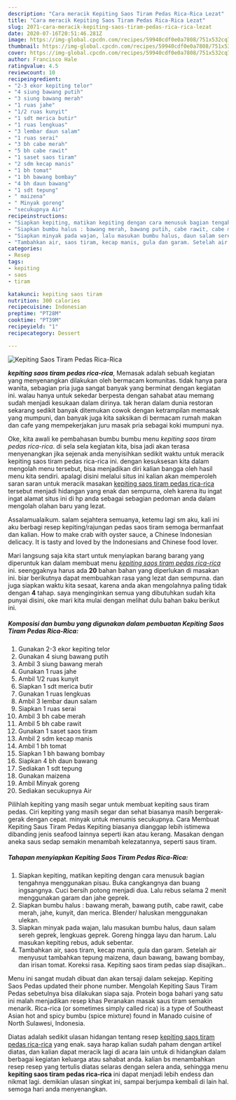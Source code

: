 ```yaml
---
description: "Cara meracik Kepiting Saos Tiram Pedas Rica-Rica Lezat"
title: "Cara meracik Kepiting Saos Tiram Pedas Rica-Rica Lezat"
slug: 2071-cara-meracik-kepiting-saos-tiram-pedas-rica-rica-lezat
date: 2020-07-16T20:51:46.281Z
image: https://img-global.cpcdn.com/recipes/59940cdf0e0a7808/751x532cq70/kepiting-saos-tiram-pedas-rica-rica-foto-resep-utama.jpg
thumbnail: https://img-global.cpcdn.com/recipes/59940cdf0e0a7808/751x532cq70/kepiting-saos-tiram-pedas-rica-rica-foto-resep-utama.jpg
cover: https://img-global.cpcdn.com/recipes/59940cdf0e0a7808/751x532cq70/kepiting-saos-tiram-pedas-rica-rica-foto-resep-utama.jpg
author: Francisco Hale
ratingvalue: 4.5
reviewcount: 10
recipeingredient:
- "2-3 ekor kepiting telor"
- "4 siung bawang putih"
- "3 siung bawang merah"
- "1 ruas jahe"
- "1/2 ruas kunyit"
- "1 sdt merica butir"
- "1 ruas lengkuas"
- "3 lembar daun salam"
- "1 ruas serai"
- "3 bh cabe merah"
- "5 bh cabe rawit"
- "1 saset saos tiram"
- "2 sdm kecap manis"
- "1 bh tomat"
- "1 bh bawang bombay"
- "4 bh daun bawang"
- "1 sdt tepung"
- " maizena"
- " Minyak goreng"
- "secukupnya Air"
recipeinstructions:
- "Siapkan kepiting, matikan kepiting dengan cara menusuk bagian tengahnya menggunakan pisau. Buka cangkangnya dan buang ingsangnya. Cuci bersih potong menjadi dua. Lalu rebus selama 2 menit menggunakan garam dan jahe geprek."
- "Siapkan bumbu halus : bawang merah, bawang putih, cabe rawit, cabe merah, jahe, kunyit, dan merica. Blender/ haluskan menggunakan ulekan."
- "Siapkan minyak pada wajan, lalu masukan bumbu halus, daun salam sereh geprek, lengkuas geprek. Goreng hingga layu dan harum. Lalu masukan kepiting rebus, aduk sebentar."
- "Tambahkan air, saos tiram, kecap manis, gula dan garam. Setelah air menyusut tambahkan tepung maizena, daun bawang, bawang bombay, dan irisan tomat. Koreksi rasa. Kepiting saos tiram pedas siap disajikan.."
categories:
- Resep
tags:
- kepiting
- saos
- tiram

katakunci: kepiting saos tiram 
nutrition: 300 calories
recipecuisine: Indonesian
preptime: "PT28M"
cooktime: "PT39M"
recipeyield: "1"
recipecategory: Dessert

---
```



![Kepiting Saos Tiram Pedas Rica-Rica](https://img-global.cpcdn.com/recipes/59940cdf0e0a7808/751x532cq70/kepiting-saos-tiram-pedas-rica-rica-foto-resep-utama.jpg)

<b><i>kepiting saos tiram pedas rica-rica</i></b>, Memasak adalah sebuah kegiatan yang menyenangkan dilakukan oleh bermacam komunitas. tidak hanya para wanita, sebagian pria juga sangat banyak yang berminat dengan kegiatan ini. walau hanya untuk sekedar berpesta dengan sahabat atau memang sudah menjadi kesukaan dalam dirinya. tak heran dalam dunia restoran sekarang sedikit banyak ditemukan cowok dengan ketrampilan memasak yang mumpuni, dan banyak juga kita saksikan di bermacam rumah makan dan cafe yang mempekerjakan juru masak pria sebagai koki mumpuni nya.

Oke, kita awali ke pembahasan bumbu bumbu menu <i>kepiting saos tiram pedas rica-rica</i>. di sela sela kegiatan kita, bisa jadi akan terasa menyenangkan jika sejenak anda menyisihkan sedikit waktu untuk meracik kepiting saos tiram pedas rica-rica ini. dengan kesuksesan kita dalam mengolah menu tersebut, bisa menjadikan diri kalian bangga oleh hasil menu kita sendiri. apalagi disini melalui situs ini kalian akan memperoleh saran saran untuk meracik masakan <u>kepiting saos tiram pedas rica-rica</u> tersebut menjadi hidangan yang enak dan sempurna, oleh karena itu ingat ingat alamat situs ini di hp anda sebagai sebagian pedoman anda dalam mengolah olahan baru yang lezat.

Assalamualaikum. salam sejahtera semuanya, ketemu lagi sm aku, kali ini aku berbagi resep kepiting/rajungan pedas saos tiram semoga bermanfaat dan kalian. How to make crab with oyster sauce, a Chinese Indonesian delicacy. It is tasty and loved by the Indonesians and Chinese food lover.


Mari langsung saja kita start untuk menyiapkan barang barang yang diperuntuk kan dalam membuat menu <u><i>kepiting saos tiram pedas rica-rica</i></u> ini. seenggaknya harus ada <b>20</b> bahan bahan yang diperlukan di masakan ini. biar berikutnya dapat membuahkan rasa yang lezat dan sempurna. dan juga siapkan waktu kita sesaat, karena anda akan mengolahnya paling tidak dengan <b>4</b> tahap. saya menginginkan semua yang dibutuhkan sudah kita punyai disini, oke mari kita mulai dengan melihat dulu bahan baku berikut ini.

<!--inarticleads1-->

##### Komposisi dan bumbu yang digunakan dalam pembuatan Kepiting Saos Tiram Pedas Rica-Rica:

1. Gunakan 2-3 ekor kepiting telor
1. Gunakan 4 siung bawang putih
1. Ambil 3 siung bawang merah
1. Gunakan 1 ruas jahe
1. Ambil 1/2 ruas kunyit
1. Siapkan 1 sdt merica butir
1. Gunakan 1 ruas lengkuas
1. Ambil 3 lembar daun salam
1. Siapkan 1 ruas serai
1. Ambil 3 bh cabe merah
1. Ambil 5 bh cabe rawit
1. Gunakan 1 saset saos tiram
1. Ambil 2 sdm kecap manis
1. Ambil 1 bh tomat
1. Siapkan 1 bh bawang bombay
1. Siapkan 4 bh daun bawang
1. Sediakan 1 sdt tepung
1. Gunakan  maizena
1. Ambil  Minyak goreng
1. Sediakan secukupnya Air


Pilihlah kepiting yang masih segar untuk membuat kepiting saus tiram pedas. Ciri kepiting yang masih segar dan sehat biasanya masih bergerak-gerak dengan cepat. minyak untuk menumis secukupnya. Cara Membuat Kepiting Saus Tiram Pedas  Kepiting biasanya dianggap lebih istimewa dibanding jenis seafood lainnya seperti ikan atau kerang. Masakan dengan aneka saus sedap semakin menambah kelezatannya, seperti saus tiram. 

<!--inarticleads2-->

##### Tahapan menyiapkan Kepiting Saos Tiram Pedas Rica-Rica:

1. Siapkan kepiting, matikan kepiting dengan cara menusuk bagian tengahnya menggunakan pisau. Buka cangkangnya dan buang ingsangnya. Cuci bersih potong menjadi dua. Lalu rebus selama 2 menit menggunakan garam dan jahe geprek.
1. Siapkan bumbu halus : bawang merah, bawang putih, cabe rawit, cabe merah, jahe, kunyit, dan merica. Blender/ haluskan menggunakan ulekan.
1. Siapkan minyak pada wajan, lalu masukan bumbu halus, daun salam sereh geprek, lengkuas geprek. Goreng hingga layu dan harum. Lalu masukan kepiting rebus, aduk sebentar.
1. Tambahkan air, saos tiram, kecap manis, gula dan garam. Setelah air menyusut tambahkan tepung maizena, daun bawang, bawang bombay, dan irisan tomat. Koreksi rasa. Kepiting saos tiram pedas siap disajikan..


Menu ini sangat mudah dibuat dan akan tersaji dalam sekejap. Kepiting Saos Pedas updated their phone number. Mengolah Kepiting Saus Tiram Pedas sebetulnya bisa dilakukan siapa saja. Protein boga bahari yang satu ini malah menjadikan resep khas Peranakan masak saus tiram semakin menarik. Rica-rica (or sometimes simply called rica) is a type of Southeast Asian hot and spicy bumbu (spice mixture) found in Manado cuisine of North Sulawesi, Indonesia. 

Diatas adalah sedikit ulasan hidangan tentang resep <u>kepiting saos tiram pedas rica-rica</u> yang enak. saya harap kalian sudah paham dengan artikel diatas, dan kalian dapat meracik lagi di acara lain untuk di hidangkan dalam berbagai kegiatan keluarga atau sahabat anda. kalian bs menambahkan resep resep yang tertulis diatas selaras dengan selera anda, sehingga menu <b>kepiting saos tiram pedas rica-rica</b> ini dapat menjadi lebih endess dan nikmat lagi. demikian ulasan singkat ini, sampai berjumpa kembali di lain hal. semoga hari anda menyenangkan.
